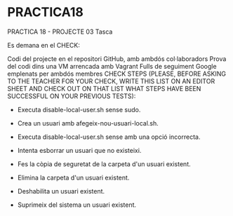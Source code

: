# PRACTICA18
PRACTICA 18 - PROJECTE 03 Tasca

Es demana en el CHECK:

Codi del projecte en el repositori GitHub, amb ambdós col·laboradors
Prova del codi dins una VM arrencada amb Vagrant
Fulls de seguiment Google emplenats per ambdós membres
CHECK STEPS (PLEASE, BEFORE ASKING TO THE TEACHER FOR YOUR CHECK, WRITE THIS LIST ON AN EDITOR SHEET AND CHECK OUT ON THAT LIST WHAT STEPS HAVE BEEN SUCCESSFUL ON YOUR PREVIOUS TESTS):

- Executa disable-local-user.sh sense sudo.

- Crea un usuari amb afegeix-nou-usuari-local.sh.

- Executa disable-local-user.sh sense amb una opció incorrecta.

- Intenta esborrar un usuari que no existeixi.

- Fes la còpia de seguretat de la carpeta d'un usuari existent.

- Elimina la carpeta d'un usuari existent.

- Deshabilita un usuari existent.

- Suprimeix del sistema un usuari existent.
